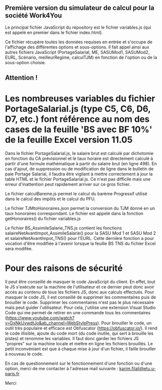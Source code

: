 ## Première version du simulateur de calcul pour la société Work4You

Le principal fichier JavaScript du repository est le fichier variables.js (qui est appelé en premier dans le fichier index.html). 

Ce fichier récupère toutes les données requises en entrée et s'occupe de l'affichage des différentes options et sous-options. Il fait appel ainsi aux autres fichiers JavaScript (PortageSalarial, ME, SASUMod1, SASUMod2, EURL, Scénario, meilleurRegime, calculTJM) en fonction de l'option ou de la sous-option choisie.

## Attention !
# Les nombreuses variables du fichier PortageSalarial.js (type C5, C6, D6, D7, etc.) font référence au nom des cases de la feuille 'BS avec BF 10%' de la feuille Excel version 11.05

Dans le fichier PortageSalarial.js, le salaire brut est calculé par dichotomie en fonction du CA prévisionnel et le taux horaire est directement calculé à partir d'une formule mathématique à partir du salaire brut (en ligne 498).
En cas d'ajout, de suppression ou de modification de ligne dans le bulletin de paie Portage Salarial, il faudra être vigilant à mettre correctement à jour la table HTML et le fichier PortageSalarial.js. Ce n'est pas difficile mais une erreur d'inattention peut rapidement arriver sur ce gros fichier.

Le fichier calculBareme.js permet le calcul du barème Progressif utilisé dans le calcul des impôts et le calcul du PFU.

Le fichier TJMtoHonoraires.json permet la conversion du TJM donné en un taux honoraires correspondant. Le fichier est appelé dans la fonction getHonoraires() du fichier variables.js

Le fichier BS_AssimileSalarie_TNS.js contient les fonctions salaireNetAvantImpot_AssimileSalarie() pour la SASU Mod 1 et SASU Mod 2 et salaireNetAvantImpot_TNS() pour l'EURL. Cette dernière fonction a pour vocation d'être modifiée à l'avenir lorsque la feuille BS TNS du fichier Excel sera modifée.

# Pour des raisons de sécurité
Il peut être conseillé de masquer le code JavaScript du client. En effet, tout le JS s'exécute sur la machine de l'utilisateur et ce dernier peut donc avoir accès au contenu de tous les fichiers JS, donc aux calculs effectués. Pour masquer le code JS, il est conseillé de supprimer les commentaires puis de brouiller le code. Supprimer les commentaires n'est pas le plus nécessaire mais peut guider l'utilisateur. Pour cela, j'utilise une extension Visual Studio Code qui me permet de retirer en une commande tous les commentaires (https://www.youtube.com/watch?v=DxNkUvwdtJo&ab_channel=WebStylePress). Pour brouiller le code, un outil très populaire et efficace est Obfuscator (https://obfuscator.io/). Il rend le code illisible, ajoute du code mort (du code inutile, qui sert à brouille les pistes) et renomme les variables. Il faut donc garder les fichiers JS "propres" sur la machine locale et mettre en ligne les fichiers brouillés. Le petit inconvéniant est que à chaque mise à jour d'un fichier, il faille brouiller à nouveau le code.

En cas de questionnement sur le fonctionnement d'une fonction ou d'une option, merci de me contacter à l'adresse mail suivante : karim.filali@etu.u-paris.fr

Merci
